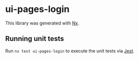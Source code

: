 # ui-pages-login

This library was generated with [Nx](https://nx.dev).

## Running unit tests

Run `nx test ui-pages-login` to execute the unit tests via [Jest](https://jestjs.io).
